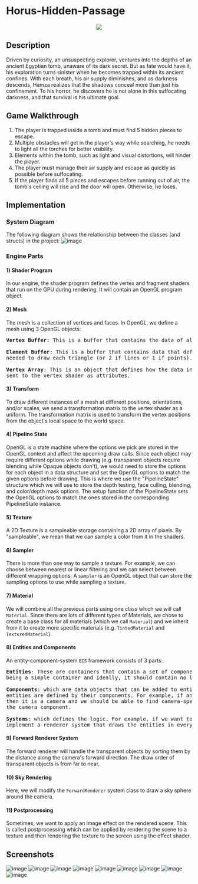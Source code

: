 ﻿# Horus-Hidden-Passage
<p align="center">
  <img src="https://github.com/user-attachments/assets/d0bda74d-831a-4321-bbe9-d1f179e80550">
</p>

## Description
Driven by curiosity, an unsuspecting explorer, ventures into the depths of
an ancient Egyptian tomb, unaware of its dark secret. But as fate would have it, his
exploration turns sinister when he becomes trapped within its ancient confines. With each
breath, his air supply diminishes, and as darkness descends, Hamza realizes that the
shadows conceal more than just his confinement. To his horror, he discovers he is not
alone in this suffocating darkness, and that survival is his ultimate goal.

## Game Walkthrough
1) The player is trapped inside a tomb and must find 5 hidden pieces to escape.
2) Multiple obstacles will get in the player's way while searching, he needs to light all the torches for better visibility.
3) Elements within the tomb, such as light and visual distortions, will hinder the player.
4) The player must manage their air supply and escape as quickly as possible before suffocating.
5) If the player finds all 5 pieces and escapes before running out of air, the tomb's ceiling will rise and the door will open. Otherwise, he loses.

## Implementation
### System Diagram
The following diagram shows the relationship between the classes (and structs) in the project:
![image](https://github.com/user-attachments/assets/57179120-164f-4eb0-b9bb-0f42c520e4cb)

### Engine Parts
#### 1) Shader Program
In our engine, the shader program defines the vertex and fragment shaders that run on the GPU during
rendering. It will contain an OpenGL program object.

#### 2) Mesh
The mesh is a collection of vertices and faces. In OpenGL, we define a mesh using 3 OpenGL objects:
<pre>
<strong>Vertex Buffer</strong>: This is a buffer that contains the data of all the vertices.
  
<strong>Element Buffer</strong>: This is a buffer that contains data that defines the indices of the 3 vertices
needed to draw each triangle (or 2 if lines or 1 if points).

<strong>Vertex Array</strong>: This is an object that defines how the data in the vertex buffer is interpreted and
sent to the vertex shader as attributes.
</pre>

#### 3) Transform
To draw different instances of a mesh at different positions, orientations, and/or scales, we send a
transformation matrix to the vertex shader as a uniform. The transformation matrix is used to transform
the vertex positions from the object's local space to the world space.

#### 4) Pipeline State
OpenGL is a state machine where the options we pick are stored in the OpenGL context and affect the
upcoming draw calls. Since each object may require different options while drawing (e.g. transparent
objects require blending while Opaque objects don't), we would need to store the options for each object
in a data structure and set the OpenGL options to match the given options before drawing.
This is where we use the "PipelineState" structure which we will use to store the depth testing, face culling,
blending, and color/depth mask options. The setup function of the PipelineState sets the OpenGL options
to match the ones stored in the corresponding PipelineState instance.

#### 5) Texture
A 2D Texture is a sampleable storage containing a 2D array of pixels. By "sampleable", we mean that we can
sample a color from it in the shaders.

#### 6) Sampler
There is more than one way to sample a texture. For example, we can choose between nearest or linear
filtering and we can select between different wrapping options. A `sampler` is an OpenGL object that can
store the sampling options to use while sampling a texture.

#### 7) Material
We will combine all the previous parts using one class which we will call `Material`.
Since there are lots of different types of Materials, we chose to create a base class for all materials (which
we call `Material`) and we inherit from it to create more specific materials (e.g. `TintedMaterial` and
`TexturedMaterial`).

#### 8) Entities and Components
An entity-component-system `ECS` framework consists of 3 parts:
<pre>
<strong>Entities</strong>: These are containers that contain a set of components. An entity does nothing more than
being a simple container and ideally, it should contain no logic of its own.
  
<strong>Components</strong>: which are data objects that can be added to entities. The roles and the data of the
entities are defined by their components. For example, if an entity contains a camera component,
then it is a camera and we should be able to find camera-specific data (e.g. field of view angle) inside
the camera component.
  
<strong>Systems</strong>: which defines the logic. For example, if we want to render a set of entities, we should
implement a renderer system that draws the entities in every frame.
</pre>

#### 9) Forward Renderer System
The forward renderer will handle the transparent objects by sorting them by the distance along
the camera's forward direction. The draw order of transparent objects is from far to near.

#### 10) Sky Rendering
Here, we will modify the `ForwardRenderer` system class to draw a sky sphere around the camera.

#### 11) Postprocessing
Sometimes, we want to apply an image effect on the rendered scene. This is called postprocessing which
can be applied by rendering the scene to a texture and then rendering the texture to the screen using the
effect shader.

## Screenshots
![image](https://github.com/user-attachments/assets/0d5ca402-10c4-4453-a62f-29df6ff0787d)
![image](https://github.com/user-attachments/assets/71dfb2eb-7388-4df6-b47c-66c7bbdd3fbe)
![image](https://github.com/user-attachments/assets/bd444cfc-a831-460a-a330-172d50a2d89b)
![image](https://github.com/user-attachments/assets/d3d82fd3-1ece-4cac-928e-c720f3b21df9)
![image](https://github.com/user-attachments/assets/3c3ac84f-c1a5-4037-8328-0b65d382df41)
![image](https://github.com/user-attachments/assets/20a3e46d-207c-4524-8a24-93ec54ec549d)
![image](https://github.com/user-attachments/assets/3425c0c4-29b4-41ef-a39d-4e5a090c8af1)
![image](https://github.com/user-attachments/assets/465197b8-98ec-4e22-b5f3-d946c7f82b12)
![image](https://github.com/user-attachments/assets/9d2b78b6-20dc-4bdf-be38-e97b4bd895b9)

